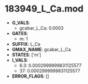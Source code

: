 # 183949_L_Ca.mod

- **G_VALS**:
  - gcabar_L_Ca: 0.0003
- **GATES**:
  - m: 1
- **SUFFIX**: L_Ca
- **GMAX_NAME**: gcabar_L_Ca
- **STATES**: ['m']
- **I_VALS**:
  - 6.3: 0.0002999999831125577
  - 37: 0.0002999999831125577
- **ERROR_FLAGS**: []
